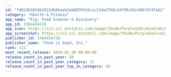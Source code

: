 ```yaml
---
id: "fd014b1024b3821db0baeb2eb0076fe5cec53da27b8c14f90c65c4867df47eb1"
category: "Health & Fitness"
app_name: "Fig: Food Scanner & Discovery"
app_id: 1564434726
app_icon: https://is1-ssl.mzstatic.com/image/thumb/Purple126/v4/ed/b5/80/edb58096-d4a9-46bb-5ae6-00bbcbe286b8/AppIcon-1x_U007emarketing-0-7-0-85-220.png/1024x1024bb.png
app_screenshot: https://is1-ssl.mzstatic.com/image/thumb/PurpleSource126/v4/16/51/15/16511598-72d1-9cdd-7688-8bfbed1e61fe/4a7a08d1-e1f1-4510-a0fb-0749db82a401_Fig_AppStore_5.5in_1.png/1242x2688bb.png
publisher_id: 1564434728
publisher_name: "Food is Good, Inc."
rank: 111
most_recent_release: 2024-01-30 00:00:00
release_count_in_past_year: 50
release_count_in_past_year_category: 21
release_count_in_past_year_top_in_category: 34
---
```

